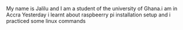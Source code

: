 My name is Jalilu and I am a student of the university of Ghana.i am in Accra
Yesterday i learnt about raspbeerry pi installation setup and i practiced some linux commands

